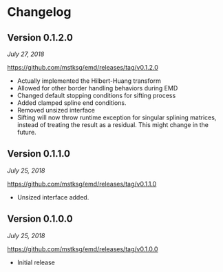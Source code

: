 Changelog
=========

Version 0.1.2.0
---------------

*July 27, 2018*

<https://github.com/mstksg/emd/releases/tag/v0.1.2.0>

*   Actually implemented the Hilbert-Huang transform
*   Allowed for other border handling behaviors during EMD
*   Changed default stopping conditions for sifting process
*   Added clamped spline end conditions.
*   Removed unsized interface
*   Sifting will now throw runtime exception for singular splining matrices,
    instead of treating the result as a residual.  This might change in the
    future.

Version 0.1.1.0
---------------

*July 25, 2018*

<https://github.com/mstksg/emd/releases/tag/v0.1.1.0>

*   Unsized interface added.

Version 0.1.0.0
---------------

*July 25, 2018*

<https://github.com/mstksg/emd/releases/tag/v0.1.0.0>

*   Initial release
